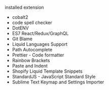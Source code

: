 installed extension

- cobalt2
- code spell checker
- DotENV
- ES7 React/Redux/GraphQL
- Git Blame
- Liquid Languages Support
- Path Autocomplete
- Prettier - Code formatter
- Rainbow Brackets
- Paste and Indent
- Shopify Liquid Template Snippets
- StandardJS - JavaScript Standard Style
- Sublime Text Keymap and Settings Importer
